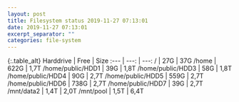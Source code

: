 ```yaml
---
layout: post
title: Filesystem status 2019-11-27 07:13:01
date: 2019-11-27 07:13:01
excerpt_separator: ""
categories: file-system
---
```

{:.table_alt}
Harddrive | Free | Size
:--- | ---: | ---:
/ | 27G | 37G
/home | 622G | 1,7T
/home/public/HDD1 | 39G | 1,8T
/home/public/HDD3 | 58G | 1,8T
/home/public/HDD4 | 90G | 2,7T
/home/public/HDD5 | 559G | 2,7T
/home/public/HDD6 | 738G | 2,7T
/home/public/HDD7 | 39G | 2,7T
/mnt/data2 | 1,4T | 2,0T
/mnt/pool | 1,5T | 6,4T

